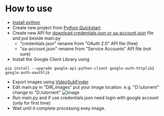 # How to use
* [Install python](https://www.python.org/)
* Create new project from [Python Quickstart](https://developers.google.com/drive/api/v3/quickstart/python)
* Create new API for [download credentials.json or sa-account.json](https://console.cloud.google.com/apis/credentials) file and put beside main.py 
  - "credentials.json" rename from "OAuth 2.0" API file (free)
  - "sa-account.json" rename from "Service Accounts" API file (not sure)
* Install the Google Client Library using
```
pip install --upgrade google-api-python-client google-auth-httplib2 google-auth-oauthlib
```
* Export images using [VideoSubFinder](https://sourceforge.net/projects/videosubfinder/)
* Edit main.py in "DIR_images" put your image location. e.g. "D:\utorrent" change to "D:/utorrent"
![image](https://user-images.githubusercontent.com/22098092/170997358-0e018d48-9f84-4ac8-9dbf-914ab464c4f7.png)
* Run main.py and if use credentials.json need login with google account (only for first time)
* Wait until it complete processing evey image.
